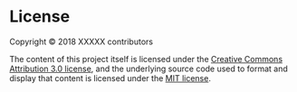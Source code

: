 License
===

Copyright &copy; 2018 XXXXX contributors

The content of this project itself is licensed under the [Creative Commons Attribution 3.0 license]( https://creativecommons.org/licenses/by/3.0/us/deed.en_US ), and the underlying source code used to format and display that content is licensed under the [MIT license]( https://opensource.org/licenses/mit-license.php ).
